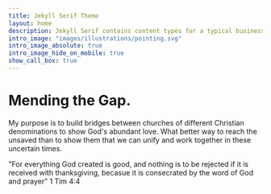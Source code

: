 ```yaml
---
title: Jekyll Serif Theme
layout: home
description: Jekyll Serif contains content types for a typical business website. The theme is fully responsive, blazing fast and artfully illustrated.
intro_image: "images/illustrations/pointing.svg"
intro_image_absolute: true
intro_image_hide_on_mobile: true
show_call_box: true
---
```


# Mending the Gap.

My purpose is to build bridges between churches of different Christian denominations to show God's abundant love. What better way to reach the unsaved than to show them that we can unify and work together in these uncertain times. 

"For everything God created is good, and nothing is to be rejected if it is received with thanksgiving, becasue it is consecrated by the word of God and prayer" 1 Tim 4:4


